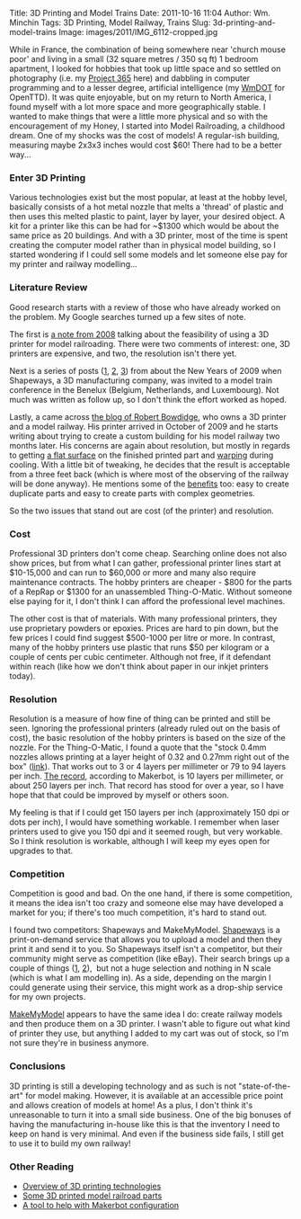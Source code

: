 Title: 3D Printing and Model Trains
Date: 2011-10-16 11:04
Author: Wm. Minchin
Tags: 3D Printing, Model Railway, Trains
Slug: 3d-printing-and-model-trains
Image: images/2011/IMG_6112-cropped.jpg

While in France, the combination of being somewhere near 'church mouse poor'
and living in a small (32 square metres / 350 sq ft) 1 bedroom apartment, I
looked for hobbies that took up little space and so settled on photography
(i.e. my [Project 365](http://blog.minchin.ca/search/label/Project%20365) here)
and dabbling in computer programming and to a lesser degree, artificial
intelligence (my [WmDOT](http://openttd-noai-wmdot.googlecode.com/) for
OpenTTD). It was quite enjoyable, but on my return to North America, I found
myself with a lot more space and more geographically stable. I wanted to make
things that were a little more physical and so with the encouragement of my
Honey, I started into Model Railroading, a childhood dream. One of my shocks
was the cost of models! A regular-ish building, measuring maybe 2x3x3 inches
would cost $60! There had to be a better way...

### Enter 3D Printing

Various technologies exist but the most popular, at least at the hobby level,
basically consists of a hot metal nozzle that melts a 'thread' of plastic and
then uses this melted plastic to paint, layer by layer, your desired object. A
kit for a printer like this can be had for \~$1300 which would be about the
same price as 20 buildings. And with a 3D printer, most of the time is spent
creating the computer model rather than in physical model building, so I
started wondering if I could sell some models and let someone else pay for my
printer and railway modelling...

<!-- Read More -->

### Literature Review

Good research starts with a review of those who have already worked on the
problem. My Google searches turned up a few sites of note.

The first is [a note from
2008](http://fabbaloo.com/blog/2008/7/16/tiny-3d-trains.html) talking about the
feasibility of using a 3D printer for model railroading. There were two
comments of interest: one, 3D printers are expensive, and two, the resolution
isn't there yet.

Next is a series of posts
([1](http://www.shapeways.com/blog/archives/126-Marleen-and-model-trains.html),
[2](http://www.shapeways.com/blog/archives/194-Shapeways-at-Rail-2009-The-long-train.html),
[3](http://fabbaloo.com/blog/2008/11/10/take-the-train-from-shapeways.html))
from about the New Years of 2009 when Shapeways, a 3D manufacturing company,
was invited to a model train conference in the Benelux (Belgium, Netherlands,
and Luxembourg). Not much was written as follow up, so I don't think the effort
worked as hoped.

Lastly, a came across [the blog of Robert
Bowdidge](http://makerbot216.blogspot.com/), who owns a 3D printer and a model
railway. His printer arrived in October of 2009 and he starts writing about
trying to create a custom building for his model railway two months later. His
concerns are again about resolution, but mostly in regards to getting [a flat
surface](http://makerbot216.blogspot.com/2010/01/theres-skeinforge-setting-for-that.html)
on the finished printed part and
[warping](http://makerbot216.blogspot.com/2009/12/i-trust-my-makerbot-making-model.html)
during cooling. With a little bit of tweaking, he decides that the result is
acceptable from a three feet back (which is where most of the observing of the
railway will be done anyway). He mentions some of the
[benefits](http://vasonabranch.blogspot.com/2010/01/printing-1920s-drive-in-market.html)
too: easy to create duplicate parts and easy to create parts with complex
geometries.

So the two issues that stand out are cost (of the printer) and resolution.

### Cost

Professional 3D printers don't come cheap. Searching online does not also show
prices, but from what I can gather, professional printer lines start at
$10-15,000 and can run to $60,000 or more and many also require maintenance
contracts. The hobby printers are cheaper - $800 for the parts of a RepRap or
$1300 for an unassembled Thing-O-Matic. Without someone else paying for it, I
don't think I can afford the professional level machines.

The other cost is that of materials. With many professional printers, they use
proprietary powders or epoxies. Prices are hard to pin down, but the few prices
I could find suggest $500-1000 per litre or more. In contrast, many of the
hobby printers use plastic that runs $50 per kilogram or a couple of cents per
cubic centimeter. Although not free, if it defendant within reach (like how we
don't think about paper in our inkjet printers today).

### Resolution

Resolution is a measure of how fine of thing can be printed and still be seen.
Ignoring the professional printers (already ruled out on the basis of cost),
the basic resolution of the hobby printers is based on the size of the nozzle.
For the Thing-O-Matic, I found a quote that the "stock 0.4mm nozzles allows
printing at a layer height of 0.32 and 0.27mm right out of the box"
([link](http://store.makerbot.com/stepstruder-mk7-complete.html)). That works
out to 3 or 4 layers per millimeter or 79 to 94 layers per inch. [The
record](http://wiki.makerbot.com/hall-of-fame-highest-resolution), according to
Makerbot, is 10 layers per millimeter, or about 250 layers per inch. That
record has stood for over a year, so I have hope that that could be improved by
myself or others soon.

My feeling is that if I could get 150 layers per inch (approximately 150 dpi or
dots per inch), I would have something workable. I remember when laser printers
used to give you 150 dpi and it seemed rough, but very workable. So I think
resolution is workable, although I will keep my eyes open for upgrades to that.

### Competition

Competition is good and bad. On the one hand, if there is some competition, it
means the idea isn't too crazy and someone else may have developed a market for
you; if there's too much competition, it's hard to stand out.

I found two competitors: Shapeways and MakeMyModel.
[Shapeways](http://www.shapeways.com/) is a print-on-demand service that allows
you to upload a model and then they print it and send it to you. So Shapeways
itself isn't a competitor, but their community might serve as competition (like
eBay). Their search brings up a couple of things
([1](http://www.shapeways.com/shops/zrailways),
[2](http://www.shapeways.com/shops/originaltrainandrail)),  but not a huge
selection and nothing in N scale (which is what I am modelling in). As a side,
depending on the margin I could generate using their service, this might work
as a drop-ship service for my own projects.

[MakeMyModel](http://www.makemymodel.com/) appears to have the same idea I do:
create railway models and then produce them on a 3D printer. I wasn't able to
figure out what kind of printer they use, but anything I added to my cart was
out of stock, so I'm not sure they're in business anymore.

### Conclusions

3D printing is still a developing technology and as such is not
"state-of-the-art" for model making. However, it is available at an accessible
price point and allows creation of models at home! As a plus, I don't think
it's unreasonable to turn it into a small side business. One of the big bonuses
of having the manufacturing in-house like this is that the inventory I need to
keep on hand is very minimal. And even if the business side fails, I still get
to use it to build my own railway!

### Other Reading

-   [Overview of 3D printing
    technologies](http://www.explainingthefuture.com/3dprinting.html)
-   [Some 3D printed model railroad
    parts](http://www.kitforums.com/viewtopic.php?f=6&t=5593&start=10)
-   [A tool to help with Makerbot
    configuration](http://www.makerbot.com/blog/2011/02/22/dead-simple-printer-calibration/)
